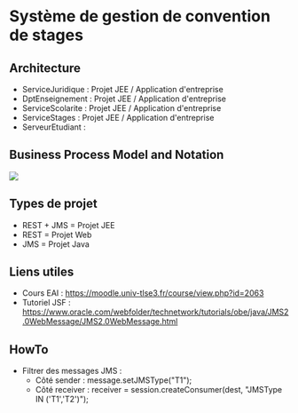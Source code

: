 # Système de gestion de convention de stages

## Architecture
* ServiceJuridique : Projet JEE / Application d'entreprise 
* DptEnseignement : Projet JEE / Application d'entreprise 
* ServiceScolarite : Projet JEE / Application d'entreprise 
* ServiceStages : Projet JEE / Application d'entreprise 
* ServeurEtudiant :

## Business Process Model and Notation
![](https://image.ibb.co/iFgni0/BPMN-EAI-1.png)

## Types de projet  
* REST + JMS = Projet JEE
* REST = Projet Web
* JMS = Projet Java

## Liens utiles 
* Cours EAI : https://moodle.univ-tlse3.fr/course/view.php?id=2063 
* Tutoriel JSF : https://www.oracle.com/webfolder/technetwork/tutorials/obe/java/JMS2.0WebMessage/JMS2.0WebMessage.html

## HowTo
* Filtrer des messages JMS : 
  * Côté sender : message.setJMSType("T1"); 
  * Côté receiver : receiver = session.createConsumer(dest, "JMSType IN ('T1','T2')");
  
  

